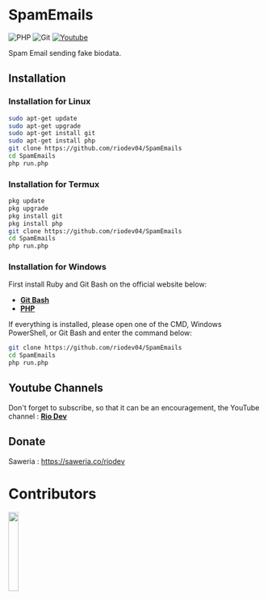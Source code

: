 # SpamEmails

![PHP](https://img.shields.io/badge/php-%23777BB4.svg?style=for-the-badge&logo=php&logoColor=white)
![Git](https://img.shields.io/badge/git-%23F05033.svg?style=for-the-badge&logo=git&logoColor=white)
[![Youtube](https://img.shields.io/badge/Youtube-Rio--Dev-red?style=for-the-badge&logo=youtube)](https://youtube.com/@riodev)

Spam Email sending fake biodata.

## Installation

### Installation for Linux
```bash
sudo apt-get update
sudo apt-get upgrade
sudo apt-get install git
sudo apt-get install php
git clone https://github.com/riodev04/SpamEmails
cd SpamEmails
php run.php
```
### Installation for Termux
```bash
pkg update
pkg upgrade
pkg install git
pkg install php
git clone https://github.com/riodev04/SpamEmails
cd SpamEmails
php run.php
```

### Installation for Windows
First install Ruby and Git Bash on the official website below:
- [**Git Bash**](https://git-scm.com/downloads)
- [**PHP**](https://www.php.org/downloads/)

If everything is installed, please open one of the CMD, Windows PowerShell, or Git Bash and enter the command below:
```bash
git clone https://github.com/riodev04/SpamEmails
cd SpamEmails
php run.php
```

## Youtube Channels
Don't forget to subscribe, so that it can be an encouragement, the YouTube channel : [**Rio Dev**](https://www.youtube.com/@riodev)

## Donate
Saweria : https://saweria.co/riodev

# Contributors

<a href="https://github.com/riodev04/SpamEmails/graphs/contributors">
  <img width="20%" src="https://contrib.rocks/image?repo=riodev04/SpamEmails" />
</a>
